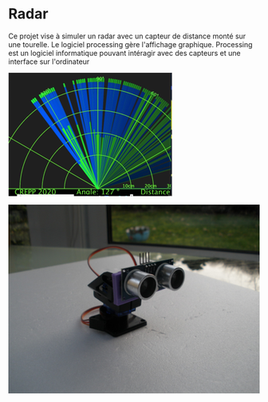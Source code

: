 # Radar

Ce projet vise à simuler un radar avec un capteur de distance monté sur une tourelle.
Le logiciel processing gère l'affichage graphique.
Processing est un logiciel informatique pouvant intéragir avec des capteurs et une interface sur l'ordinateur

![Image](Images/radar.png)

![Image](Images/tourelle_1.png)
